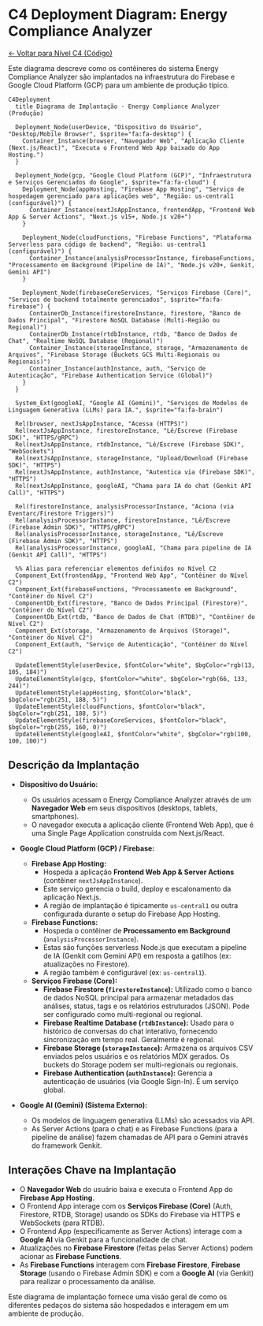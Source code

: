 
# C4 Deployment Diagram: Energy Compliance Analyzer

[<- Voltar para Nível C4 (Código)](./index.md)

Este diagrama descreve como os contêineres do sistema Energy Compliance Analyzer são implantados na infraestrutura do Firebase e Google Cloud Platform (GCP) para um ambiente de produção típico.

```mermaid
C4Deployment
  title Diagrama de Implantação - Energy Compliance Analyzer (Produção)

  Deployment_Node(userDevice, "Dispositivo do Usuário", "Desktop/Mobile Browser", $sprite="fa:fa-desktop") {
    Container_Instance(browser, "Navegador Web", "Aplicação Cliente (Next.js/React)", "Executa o Frontend Web App baixado do App Hosting.")
  }

  Deployment_Node(gcp, "Google Cloud Platform (GCP)", "Infraestrutura e Serviços Gerenciados do Google", $sprite="fa:fa-cloud") {
    Deployment_Node(appHosting, "Firebase App Hosting", "Serviço de hospedagem gerenciado para aplicações web", "Região: us-central1 (configurável)") {
      Container_Instance(nextJsAppInstance, frontendApp, "Frontend Web App & Server Actions", "Next.js v15+, Node.js v20+")
    }

    Deployment_Node(cloudFunctions, "Firebase Functions", "Plataforma Serverless para código de backend", "Região: us-central1 (configurável)") {
      Container_Instance(analysisProcessorInstance, firebaseFunctions, "Processamento em Background (Pipeline de IA)", "Node.js v20+, Genkit, Gemini API")
    }

    Deployment_Node(firebaseCoreServices, "Serviços Firebase (Core)", "Serviços de backend totalmente gerenciados", $sprite="fa:fa-firebase") {
      ContainerDb_Instance(firestoreInstance, firestore, "Banco de Dados Principal", "Firestore NoSQL Database (Multi-Região ou Regional)")
      ContainerDb_Instance(rtdbInstance, rtdb, "Banco de Dados de Chat", "Realtime NoSQL Database (Regional)")
      Container_Instance(storageInstance, storage, "Armazenamento de Arquivos", "Firebase Storage (Buckets GCS Multi-Regionais ou Regionais)")
      Container_Instance(authInstance, auth, "Serviço de Autenticação", "Firebase Authentication Service (Global)")
    }
  }

  System_Ext(googleAI, "Google AI (Gemini)", "Serviços de Modelos de Linguagem Generativa (LLMs) para IA.", $sprite="fa:fa-brain")

  Rel(browser, nextJsAppInstance, "Acessa (HTTPS)")
  Rel(nextJsAppInstance, firestoreInstance, "Lê/Escreve (Firebase SDK)", "HTTPS/gRPC")
  Rel(nextJsAppInstance, rtdbInstance, "Lê/Escreve (Firebase SDK)", "WebSockets")
  Rel(nextJsAppInstance, storageInstance, "Upload/Download (Firebase SDK)", "HTTPS")
  Rel(nextJsAppInstance, authInstance, "Autentica via (Firebase SDK)", "HTTPS")
  Rel(nextJsAppInstance, googleAI, "Chama para IA do chat (Genkit API Call)", "HTTPS")
  
  Rel(firestoreInstance, analysisProcessorInstance, "Aciona (via Eventarc/Firestore Triggers)")
  Rel(analysisProcessorInstance, firestoreInstance, "Lê/Escreve (Firebase Admin SDK)", "HTTPS/gRPC")
  Rel(analysisProcessorInstance, storageInstance, "Lê/Escreve (Firebase Admin SDK)", "HTTPS")
  Rel(analysisProcessorInstance, googleAI, "Chama para pipeline de IA (Genkit API Call)", "HTTPS")

  %% Alias para referenciar elementos definidos no Nível C2
  Component_Ext(frontendApp, "Frontend Web App", "Contêiner do Nível C2")
  Component_Ext(firebaseFunctions, "Processamento em Background", "Contêiner do Nível C2")
  ComponentDb_Ext(firestore, "Banco de Dados Principal (Firestore)", "Contêiner do Nível C2")
  ComponentDb_Ext(rtdb, "Banco de Dados de Chat (RTDB)", "Contêiner do Nível C2")
  Component_Ext(storage, "Armazenamento de Arquivos (Storage)", "Contêiner do Nível C2")
  Component_Ext(auth, "Serviço de Autenticação", "Contêiner do Nível C2")

  UpdateElementStyle(userDevice, $fontColor="white", $bgColor="rgb(13, 105, 184)")
  UpdateElementStyle(gcp, $fontColor="white", $bgColor="rgb(66, 133, 244)")
  UpdateElementStyle(appHosting, $fontColor="black", $bgColor="rgb(251, 188, 5)")
  UpdateElementStyle(cloudFunctions, $fontColor="black", $bgColor="rgb(251, 188, 5)")
  UpdateElementStyle(firebaseCoreServices, $fontColor="black", $bgColor="rgb(255, 160, 0)")
  UpdateElementStyle(googleAI, $fontColor="white", $bgColor="rgb(100, 100, 100)")
```

## Descrição da Implantação

*   **Dispositivo do Usuário:**
    *   Os usuários acessam o Energy Compliance Analyzer através de um **Navegador Web** em seus dispositivos (desktops, tablets, smartphones).
    *   O navegador executa a aplicação cliente (Frontend Web App), que é uma Single Page Application construída com Next.js/React.

*   **Google Cloud Platform (GCP) / Firebase:**
    *   **Firebase App Hosting:**
        *   Hospeda a aplicação **Frontend Web App & Server Actions** (contêiner `nextJsAppInstance`).
        *   Este serviço gerencia o build, deploy e escalonamento da aplicação Next.js.
        *   A região de implantação é tipicamente `us-central1` ou outra configurada durante o setup do Firebase App Hosting.
    *   **Firebase Functions:**
        *   Hospeda o contêiner de **Processamento em Background** (`analysisProcessorInstance`).
        *   Estas são funções serverless Node.js que executam a pipeline de IA (Genkit com Gemini API) em resposta a gatilhos (ex: atualizações no Firestore).
        *   A região também é configurável (ex: `us-central1`).
    *   **Serviços Firebase (Core):**
        *   **Firebase Firestore (`firestoreInstance`):** Utilizado como o banco de dados NoSQL principal para armazenar metadados das análises, status, tags e os relatórios estruturados (JSON). Pode ser configurado como multi-regional ou regional.
        *   **Firebase Realtime Database (`rtdbInstance`):** Usado para o histórico de conversas do chat interativo, fornecendo sincronização em tempo real. Geralmente é regional.
        *   **Firebase Storage (`storageInstance`):** Armazena os arquivos CSV enviados pelos usuários e os relatórios MDX gerados. Os buckets do Storage podem ser multi-regionais ou regionais.
        *   **Firebase Authentication (`authInstance`):** Gerencia a autenticação de usuários (via Google Sign-In). É um serviço global.

*   **Google AI (Gemini) (Sistema Externo):**
    *   Os modelos de linguagem generativa (LLMs) são acessados via API.
    *   As Server Actions (para o chat) e as Firebase Functions (para a pipeline de análise) fazem chamadas de API para o Gemini através do framework Genkit.

## Interações Chave na Implantação

*   O **Navegador Web** do usuário baixa e executa o Frontend App do **Firebase App Hosting**.
*   O Frontend App interage com os **Serviços Firebase (Core)** (Auth, Firestore, RTDB, Storage) usando os SDKs do Firebase via HTTPS e WebSockets (para RTDB).
*   O Frontend App (especificamente as Server Actions) interage com a **Google AI** via Genkit para a funcionalidade de chat.
*   Atualizações no **Firebase Firestore** (feitas pelas Server Actions) podem acionar as **Firebase Functions**.
*   As **Firebase Functions** interagem com **Firebase Firestore**, **Firebase Storage** (usando o Firebase Admin SDK) e com a **Google AI** (via Genkit) para realizar o processamento da análise.

Este diagrama de implantação fornece uma visão geral de como os diferentes pedaços do sistema são hospedados e interagem em um ambiente de produção.
